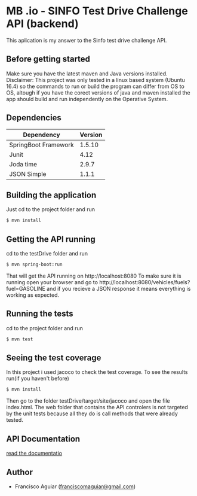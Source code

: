 # MB .io - SINFO Test Drive Challenge API (backend)

This aplication is my answer to the Sinfo test drive challenge API.

## Before getting started
Make sure you have the latest maven and Java versions installed.
Disclaimer: 
    This project was only tested in a linux based system (Ubuntu 16.4) so the commands to run or build the program can differ from OS to OS, altough if you have the corect versions of java and maven installed the app should build and run independently on the Operative System.
    
## Dependencies
Dependency  | Version
------------- | -------------
SpringBoot Framework  | 1.5.10
Junit  | 4.12
Joda time | 2.9.7
JSON Simple | 1.1.1

## Building the application
Just cd to the project folder and run 
```sh
$ mvn install
```
## Getting the API running
cd to the testDrive folder and run
```sh
$ mvn spring-boot:run
```
That will get the API running on http://localhost:8080
To make sure it is running open your browser and go to http://localhost:8080/vehicles/fuels?fuel=GASOLINE and if you recieve a JSON response it means everything is working as expected.

## Running the tests
cd to the project folder and run
```sh
$ mvn test
```

## Seeing the test coverage
In this project i used jacoco to check the test coverage.
To see the results run(if you haven't before)
```sh
$ mvn install
```
Then go to the folder testDrive/target/site/jacoco and open the file index.html.
The web folder that contains the API controlers is not targeted by the unit tests because all they do is call methods that were already tested.

## API Documentation
[read the documentatio](Doc.md)

## Author
- Francisco Aguiar (franciscomaguiar@gmail.com)
